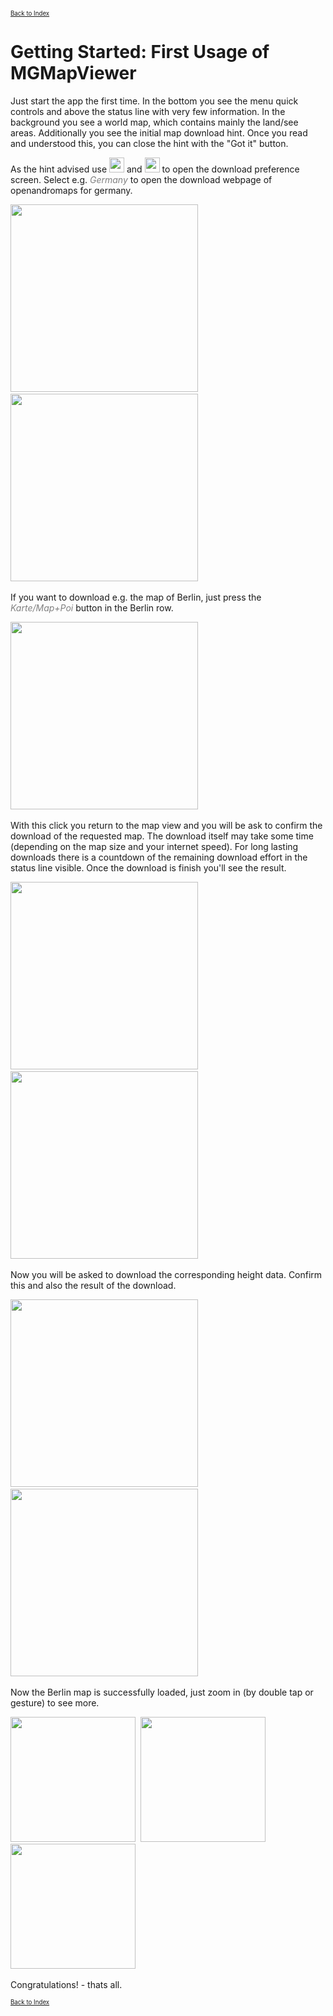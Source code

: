 <small><small>[Back to Index](../index.md)</small></small>

# Getting Started: First Usage of MGMapViewer



Just start the app the first time. In the bottom you see the menu quick controls and above the status line with very few information. 
   In the background you see a world map, which contains mainly the land/see areas.
   Additionally you see the initial map download hint.
   Once you read and understood this, you can close the hint with the "Got it" button. 
 
As the hint advised use <img src="../icons/group_task.svg" width="24"/> and <img src="../icons/download.svg" width="24"/>
   to open the download preference screen. Select e.g. <span style="color:gray">*Germany*</span> to open the download webpage of openandromaps for germany. 

   <img src="./01_Hint_InitialMapDownload.png" width="300" />&nbsp;
   <img src="./02_DownloadPreferenceScreen.png" width="300" />&nbsp;

If you want to download e.g. the map of Berlin, just press the <span style="color:gray">*Karte/Map+Poi*</span> button in the Berlin row.

   <img src="./03_OpenAndroMaps_Berlin.png" width="300" />&nbsp;

With this click you return to the map view and you will be ask to confirm the download of the requested map.
   The download itself may take some time (depending on the map size and your internet speed). For long lasting downloads there is a 
   countdown of the remaining download effort in the status line visible.
   Once the download is finish you'll see the result.  
   
   <img src="./04_DownloadMap_Cofirm.png" width="300" />&nbsp;
   <img src="./05_DownloadMap_Result2.png" width="300" />&nbsp;

Now you will be asked to download the corresponding height data. Confirm this and also the result of the download. 
 
   <img src="./06_AutoDownloadHgt_Confirm.png" width="300" />&nbsp;
   <img src="./07_AutoDownloadHgt_Result.png" width="300" />&nbsp;
   
Now the Berlin map is successfully loaded, just zoom in (by double tap or gesture) to see more.

   <img src="./08_MapBerlin_finished.png" width="200" />&nbsp;
   <img src="./09_MapBerlin_finished.png" width="200" />&nbsp;
   <img src="./10_MapBerlin_finished.png" width="200" />&nbsp;

Congratulations! - thats all.


<small><small>[Back to Index](../index.md)</small></small>
